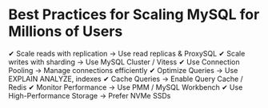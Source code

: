 # Best Practices for Scaling MySQL for Millions of Users

✔ Scale reads with replication → Use read replicas & ProxySQL
✔ Scale writes with sharding → Use MySQL Cluster / Vitess
✔ Use Connection Pooling → Manage connections efficiently
✔ Optimize Queries → Use EXPLAIN ANALYZE, indexes
✔ Cache Queries → Enable Query Cache / Redis
✔ Monitor Performance → Use PMM / MySQL Workbench
✔ Use High-Performance Storage → Prefer NVMe SSDs
